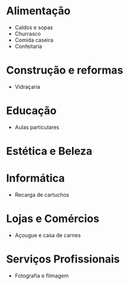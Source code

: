 # Alimentação

- Caldos e sopas
- Churrasco
- Comida caseira
- Confeitaria

# Construção e reformas

- Vidraçaria

# Educação

- Aulas particulares

# Estética e Beleza

# Informática

- Recarga de cartuchos

# Lojas e Comércios

- Açougue e casa de carnes

# Serviços Profissionais

- Fotografia e filmagem
